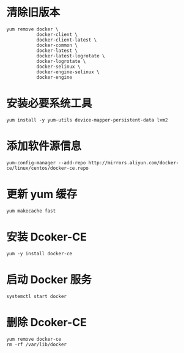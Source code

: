 # 清除旧版本

```shell
yum remove docker \
           docker-client \
           docker-client-latest \
           docker-common \
           docker-latest \
           docker-latest-logrotate \
           docker-logrotate \
           docker-selinux \
           docker-engine-selinux \
           docker-engine
```

# 安装必要系统工具

```shell
yum install -y yum-utils device-mapper-persistent-data lvm2
```

# 添加软件源信息

```shell
yum-config-manager --add-repo http://mirrors.aliyun.com/docker-ce/linux/centos/docker-ce.repo
```

# 更新 yum 缓存

```shell
yum makecache fast
```

# 安装 Dcoker-CE

```shell
yum -y install docker-ce
```

# 启动 Docker 服务

```shell
systemctl start docker
```

# 删除 Dcoker-CE

```shell
yum remove docker-ce
rm -rf /var/lib/docker
```

